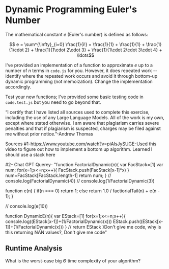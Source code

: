 # Dynamic Programming Euler's Number

The mathematical constant $e$ (Euler's number) is defined as follows:

$$ e = \sum^{\infty}_{i=0} \frac{1}{i!} = \frac{1}{1} + \frac{1}{1} +
\frac{1}{1\cdot 2} + \frac{1}{1\cdot 2\cdot 3} + \frac{1}{1\cdot 2\cdot 3\cdot
4} + \ldots$$

I've provided an implementation of a function to approximate $e$ up to a number
of $n$ terms in `code.js` for you. However, it does repeated work -- identify
where the repeated work occurs and avoid it through bottom-up dynamic
programming (not memoization). Change the implementation accordingly.

Test your new functions; I've provided some basic testing code in `code.test.js`
but you need to go beyond that.

“I certify that I have listed all sources used to complete this exercise, including the use
of any Large Language Models. All of the work is my own, except where stated
otherwise. I am aware that plagiarism carries severe penalties and that if plagiarism is
suspected, charges may be filed against me without prior notice.”-Andrew Thomas

Sources
#1-https://www.youtube.com/watch?v=piAlsJySUGE-Used this video to figure out how to implement a bottom up algorithm. Learned I should use a stack here

#2- Chat GPT Querey- "function FactorialDynamic(n){
    var FacStack=[1]
    var num;
    for(x=1;x<=n;x++){
        FacStack.push(FacStack[x-1]*x)
    }
    num=FacStack[FacStack.length-1]
    return num;
}
// console.log(FactorialDynamic(4))
// console.log(1/FactorialDynamic(3))

function e(n) {
    if(n === 0) return 1;
    else return 1.0 / factiorialTail(n) + e(n - 1);
}

// console.log(e(10))

function DynamicE(n){
    var EStack=[1]
    for(x=1;x<=n;x++){
       console.log((EStack[x-1])+(1/FactorialDynamic(x)))
        EStack.push((EStack[x-1])+(1/FactorialDynamic(x)))
    }
    // return EStack
}Don't give me code, why is this returning NAN values?, Don't give me code"

## Runtime Analysis

What is the worst-case big $\Theta$ time complexity of your algorithm?
